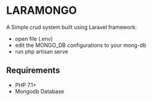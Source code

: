 # LARAMONGO

A Simple crud system built using Laravel framework:
- open file (.env)
- edit the MONGO_DB configurations to your mong-db
- run php artisan serve

## Requirements
- PHP 7.1+
- Mongodb Database

